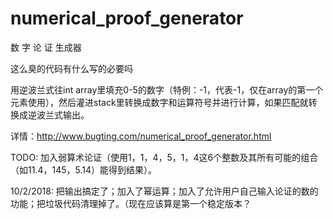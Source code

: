 # numerical_proof_generator
数 字 论 证 生成器

这么臭的代码有什么写的必要吗

用逆波兰式往int array里填充0-5的数字（特例：-1，代表-1，仅在array的第一个元素使用），然后灌进stack里转换成数字和运算符号并进行计算，如果匹配就转换成逆波兰式输出。

详情：http://www.bugting.com/numerical_proof_generator.html

TODO: 加入弱算术论证（使用1，1，4，5，1，4这6个整数及其所有可能的组合（如11.4，145，5.14）能得到结果）。

10/2/2018: 把输出搞定了；加入了幂运算；加入了允许用户自己输入论证的数的功能；把垃圾代码清理掉了。（现在应该算是第一个稳定版本？
